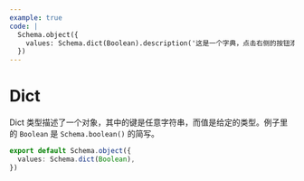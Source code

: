 ```yaml
---
example: true
code: |
  Schema.object({
    values: Schema.dict(Boolean).description('这是一个字典，点击右侧的按钮添加属性。'),
  })
---
```


# Dict

Dict 类型描述了一个对象，其中的键是任意字符串，而值是给定的类型。例子里的 `Boolean` 是 `Schema.boolean()` 的简写。

```ts
export default Schema.object({
  values: Schema.dict(Boolean),
})
```
